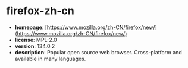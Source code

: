 # firefox-zh-cn

- **homepage**: [https://www.mozilla.org/zh-CN/firefox/new/](https://www.mozilla.org/zh-CN/firefox/new/)
- **license**: MPL-2.0
- **version**: 134.0.2
- **description**: Popular open source web browser. Cross-platform and available in many languages.

